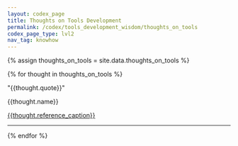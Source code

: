 ```yaml
---
layout: codex_page
title: Thoughts on Tools Development
permalink: /codex/tools_development_wisdom/thoughts_on_tools
codex_page_type: lvl2
nav_tag: knowhow
---
```


<!-- To Edit or Add content to this page please edit the _data/thoughts_on_tools.yaml file -->
{% assign thoughts_on_tools = site.data.thoughts_on_tools %}

{% for thought in thoughts_on_tools %}

<p>"{{thought.quote}}"</p>
<p>{{thought.name}}</p>
<p><a href="{{thought.reference_url}}"> {{thought.reference_caption}} </a></p>

<hr>

{% endfor %}